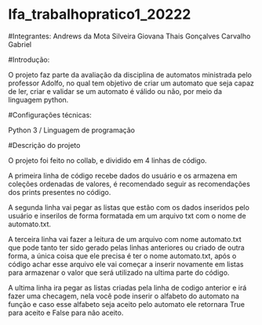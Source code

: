 # lfa_trabalhopratico1_20222

#Integrantes:
Andrews da Mota Silveira
Giovana Thais Gonçalves Carvalho
Gabriel

#Introdução:

O projeto faz parte da avaliação da disciplina de automatos ministrada pelo professor Adolfo, no qual tem objetivo de criar um automato que seja capaz de ler, criar e validar se um automato é válido ou não, por meio da linguagem python.


#Configurações técnicas:

Python 3 / Linguagem de programação


#Descrição do projeto

O projeto foi feito no collab, e dividido em 4 linhas de código.

A primeira linha de código recebe dados do usuário e os armazena em coleções ordenadas de valores, é recomendado seguir as recomendações dos prints presentes no código.

A segunda linha vai pegar as listas que estão com os dados inseridos pelo usuário e inserilos de forma formatada em um arquivo txt com o nome de automato.txt.

A terceira linha vai fazer a leitura de um arquivo com nome automato.txt que pode tanto ter sido gerado pelas linhas anteriores ou criado de outra forma, a única coisa que ele precisa é ter o nome automato.txt, após o código achar esse arquivo ele vai começar a inserir novamente em listas para armazenar o valor que será utilizado na ultima parte do código.

A ultima linha ira pegar as listas criadas pela linha de codigo anterior e irá fazer uma checagem, nela você pode inserir o alfabeto do automato na função e caso esse alfabeto seja aceito pelo automato ele retornara True para aceito e False para não aceito.

